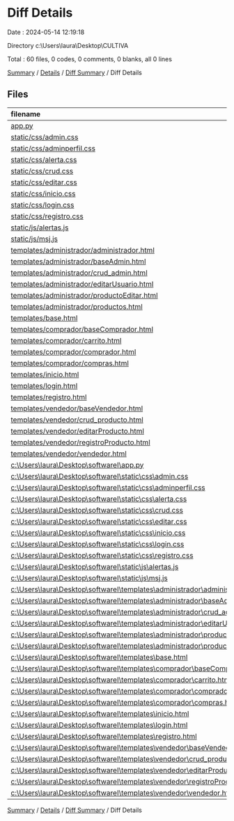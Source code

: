 # Diff Details

Date : 2024-05-14 12:19:18

Directory c:\\Users\\laura\\Desktop\\CULTIVA

Total : 60 files,  0 codes, 0 comments, 0 blanks, all 0 lines

[Summary](results.md) / [Details](details.md) / [Diff Summary](diff.md) / Diff Details

## Files
| filename | language | code | comment | blank | total |
| :--- | :--- | ---: | ---: | ---: | ---: |
| [app.py](/app.py) | Python | 305 | 35 | 61 | 401 |
| [static/css/admin.css](/static/css/admin.css) | CSS | 28 | 0 | 0 | 28 |
| [static/css/adminperfil.css](/static/css/adminperfil.css) | CSS | 10 | 0 | 2 | 12 |
| [static/css/alerta.css](/static/css/alerta.css) | CSS | 20 | 0 | 4 | 24 |
| [static/css/crud.css](/static/css/crud.css) | CSS | 30 | 2 | 8 | 40 |
| [static/css/editar.css](/static/css/editar.css) | CSS | 36 | 2 | 9 | 47 |
| [static/css/inicio.css](/static/css/inicio.css) | CSS | 143 | 6 | 24 | 173 |
| [static/css/login.css](/static/css/login.css) | CSS | 79 | 0 | 10 | 89 |
| [static/css/registro.css](/static/css/registro.css) | CSS | 9 | 0 | 2 | 11 |
| [static/js/alertas.js](/static/js/alertas.js) | JavaScript | 7 | 0 | 1 | 8 |
| [static/js/msj.js](/static/js/msj.js) | JavaScript | 8 | 0 | 2 | 10 |
| [templates/administrador/administrador.html](/templates/administrador/administrador.html) | HTML | 32 | 1 | 5 | 38 |
| [templates/administrador/baseAdmin.html](/templates/administrador/baseAdmin.html) | HTML | 35 | 0 | 7 | 42 |
| [templates/administrador/crud_admin.html](/templates/administrador/crud_admin.html) | HTML | 47 | 0 | 5 | 52 |
| [templates/administrador/editarUsuario.html](/templates/administrador/editarUsuario.html) | HTML | 87 | 4 | 14 | 105 |
| [templates/administrador/productoEditar.html](/templates/administrador/productoEditar.html) | HTML | 48 | 0 | 14 | 62 |
| [templates/administrador/productos.html](/templates/administrador/productos.html) | HTML | 43 | 0 | 4 | 47 |
| [templates/base.html](/templates/base.html) | HTML | 17 | 0 | 7 | 24 |
| [templates/comprador/baseComprador.html](/templates/comprador/baseComprador.html) | HTML | 33 | 0 | 8 | 41 |
| [templates/comprador/carrito.html](/templates/comprador/carrito.html) | HTML | 32 | 1 | 2 | 35 |
| [templates/comprador/comprador.html](/templates/comprador/comprador.html) | HTML | 32 | 1 | 4 | 37 |
| [templates/comprador/compras.html](/templates/comprador/compras.html) | HTML | 36 | 0 | 2 | 38 |
| [templates/inicio.html](/templates/inicio.html) | HTML | 149 | 0 | 22 | 171 |
| [templates/login.html](/templates/login.html) | HTML | 31 | 0 | 8 | 39 |
| [templates/registro.html](/templates/registro.html) | HTML | 102 | 4 | 17 | 123 |
| [templates/vendedor/baseVendedor.html](/templates/vendedor/baseVendedor.html) | HTML | 34 | 0 | 7 | 41 |
| [templates/vendedor/crud_producto.html](/templates/vendedor/crud_producto.html) | HTML | 42 | 0 | 4 | 46 |
| [templates/vendedor/editarProducto.html](/templates/vendedor/editarProducto.html) | HTML | 48 | 0 | 14 | 62 |
| [templates/vendedor/registroProducto.html](/templates/vendedor/registroProducto.html) | HTML | 48 | 0 | 12 | 60 |
| [templates/vendedor/vendedor.html](/templates/vendedor/vendedor.html) | HTML | 32 | 1 | 5 | 38 |
| [c:\Users\laura\Desktop\softwareI\app.py](/c:%5CUsers%5Claura%5CDesktop%5CsoftwareI%5Capp.py) | Python | -305 | -35 | -61 | -401 |
| [c:\Users\laura\Desktop\softwareI\static\css\admin.css](/c:%5CUsers%5Claura%5CDesktop%5CsoftwareI%5Cstatic%5Ccss%5Cadmin.css) | CSS | -28 | 0 | 0 | -28 |
| [c:\Users\laura\Desktop\softwareI\static\css\adminperfil.css](/c:%5CUsers%5Claura%5CDesktop%5CsoftwareI%5Cstatic%5Ccss%5Cadminperfil.css) | CSS | -10 | 0 | -2 | -12 |
| [c:\Users\laura\Desktop\softwareI\static\css\alerta.css](/c:%5CUsers%5Claura%5CDesktop%5CsoftwareI%5Cstatic%5Ccss%5Calerta.css) | CSS | -20 | 0 | -4 | -24 |
| [c:\Users\laura\Desktop\softwareI\static\css\crud.css](/c:%5CUsers%5Claura%5CDesktop%5CsoftwareI%5Cstatic%5Ccss%5Ccrud.css) | CSS | -30 | -2 | -8 | -40 |
| [c:\Users\laura\Desktop\softwareI\static\css\editar.css](/c:%5CUsers%5Claura%5CDesktop%5CsoftwareI%5Cstatic%5Ccss%5Ceditar.css) | CSS | -36 | -2 | -9 | -47 |
| [c:\Users\laura\Desktop\softwareI\static\css\inicio.css](/c:%5CUsers%5Claura%5CDesktop%5CsoftwareI%5Cstatic%5Ccss%5Cinicio.css) | CSS | -143 | -6 | -24 | -173 |
| [c:\Users\laura\Desktop\softwareI\static\css\login.css](/c:%5CUsers%5Claura%5CDesktop%5CsoftwareI%5Cstatic%5Ccss%5Clogin.css) | CSS | -79 | 0 | -10 | -89 |
| [c:\Users\laura\Desktop\softwareI\static\css\registro.css](/c:%5CUsers%5Claura%5CDesktop%5CsoftwareI%5Cstatic%5Ccss%5Cregistro.css) | CSS | -9 | 0 | -2 | -11 |
| [c:\Users\laura\Desktop\softwareI\static\js\alertas.js](/c:%5CUsers%5Claura%5CDesktop%5CsoftwareI%5Cstatic%5Cjs%5Calertas.js) | JavaScript | -7 | 0 | -1 | -8 |
| [c:\Users\laura\Desktop\softwareI\static\js\msj.js](/c:%5CUsers%5Claura%5CDesktop%5CsoftwareI%5Cstatic%5Cjs%5Cmsj.js) | JavaScript | -8 | 0 | -2 | -10 |
| [c:\Users\laura\Desktop\softwareI\templates\administrador\administrador.html](/c:%5CUsers%5Claura%5CDesktop%5CsoftwareI%5Ctemplates%5Cadministrador%5Cadministrador.html) | HTML | -32 | -1 | -5 | -38 |
| [c:\Users\laura\Desktop\softwareI\templates\administrador\baseAdmin.html](/c:%5CUsers%5Claura%5CDesktop%5CsoftwareI%5Ctemplates%5Cadministrador%5CbaseAdmin.html) | HTML | -35 | 0 | -7 | -42 |
| [c:\Users\laura\Desktop\softwareI\templates\administrador\crud_admin.html](/c:%5CUsers%5Claura%5CDesktop%5CsoftwareI%5Ctemplates%5Cadministrador%5Ccrud_admin.html) | HTML | -47 | 0 | -5 | -52 |
| [c:\Users\laura\Desktop\softwareI\templates\administrador\editarUsuario.html](/c:%5CUsers%5Claura%5CDesktop%5CsoftwareI%5Ctemplates%5Cadministrador%5CeditarUsuario.html) | HTML | -87 | -4 | -14 | -105 |
| [c:\Users\laura\Desktop\softwareI\templates\administrador\productoEditar.html](/c:%5CUsers%5Claura%5CDesktop%5CsoftwareI%5Ctemplates%5Cadministrador%5CproductoEditar.html) | HTML | -48 | 0 | -14 | -62 |
| [c:\Users\laura\Desktop\softwareI\templates\administrador\productos.html](/c:%5CUsers%5Claura%5CDesktop%5CsoftwareI%5Ctemplates%5Cadministrador%5Cproductos.html) | HTML | -43 | 0 | -4 | -47 |
| [c:\Users\laura\Desktop\softwareI\templates\base.html](/c:%5CUsers%5Claura%5CDesktop%5CsoftwareI%5Ctemplates%5Cbase.html) | HTML | -17 | 0 | -7 | -24 |
| [c:\Users\laura\Desktop\softwareI\templates\comprador\baseComprador.html](/c:%5CUsers%5Claura%5CDesktop%5CsoftwareI%5Ctemplates%5Ccomprador%5CbaseComprador.html) | HTML | -33 | 0 | -8 | -41 |
| [c:\Users\laura\Desktop\softwareI\templates\comprador\carrito.html](/c:%5CUsers%5Claura%5CDesktop%5CsoftwareI%5Ctemplates%5Ccomprador%5Ccarrito.html) | HTML | -32 | -1 | -2 | -35 |
| [c:\Users\laura\Desktop\softwareI\templates\comprador\comprador.html](/c:%5CUsers%5Claura%5CDesktop%5CsoftwareI%5Ctemplates%5Ccomprador%5Ccomprador.html) | HTML | -32 | -1 | -4 | -37 |
| [c:\Users\laura\Desktop\softwareI\templates\comprador\compras.html](/c:%5CUsers%5Claura%5CDesktop%5CsoftwareI%5Ctemplates%5Ccomprador%5Ccompras.html) | HTML | -36 | 0 | -2 | -38 |
| [c:\Users\laura\Desktop\softwareI\templates\inicio.html](/c:%5CUsers%5Claura%5CDesktop%5CsoftwareI%5Ctemplates%5Cinicio.html) | HTML | -149 | 0 | -22 | -171 |
| [c:\Users\laura\Desktop\softwareI\templates\login.html](/c:%5CUsers%5Claura%5CDesktop%5CsoftwareI%5Ctemplates%5Clogin.html) | HTML | -31 | 0 | -8 | -39 |
| [c:\Users\laura\Desktop\softwareI\templates\registro.html](/c:%5CUsers%5Claura%5CDesktop%5CsoftwareI%5Ctemplates%5Cregistro.html) | HTML | -102 | -4 | -17 | -123 |
| [c:\Users\laura\Desktop\softwareI\templates\vendedor\baseVendedor.html](/c:%5CUsers%5Claura%5CDesktop%5CsoftwareI%5Ctemplates%5Cvendedor%5CbaseVendedor.html) | HTML | -34 | 0 | -7 | -41 |
| [c:\Users\laura\Desktop\softwareI\templates\vendedor\crud_producto.html](/c:%5CUsers%5Claura%5CDesktop%5CsoftwareI%5Ctemplates%5Cvendedor%5Ccrud_producto.html) | HTML | -42 | 0 | -4 | -46 |
| [c:\Users\laura\Desktop\softwareI\templates\vendedor\editarProducto.html](/c:%5CUsers%5Claura%5CDesktop%5CsoftwareI%5Ctemplates%5Cvendedor%5CeditarProducto.html) | HTML | -48 | 0 | -14 | -62 |
| [c:\Users\laura\Desktop\softwareI\templates\vendedor\registroProducto.html](/c:%5CUsers%5Claura%5CDesktop%5CsoftwareI%5Ctemplates%5Cvendedor%5CregistroProducto.html) | HTML | -48 | 0 | -12 | -60 |
| [c:\Users\laura\Desktop\softwareI\templates\vendedor\vendedor.html](/c:%5CUsers%5Claura%5CDesktop%5CsoftwareI%5Ctemplates%5Cvendedor%5Cvendedor.html) | HTML | -32 | -1 | -5 | -38 |

[Summary](results.md) / [Details](details.md) / [Diff Summary](diff.md) / Diff Details
